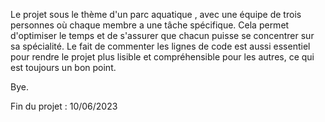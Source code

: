 Le projet sous le thème d'un parc aquatique , avec une équipe de trois personnes où chaque membre a une tâche spécifique. 
Cela permet d'optimiser le temps et de s'assurer que chacun puisse se concentrer sur sa spécialité. 
Le fait de commenter les lignes de code est aussi essentiel pour rendre le projet plus lisible et compréhensible pour les autres, ce qui est toujours un bon point.


Bye.

Fin du projet : 10/06/2023

                          
